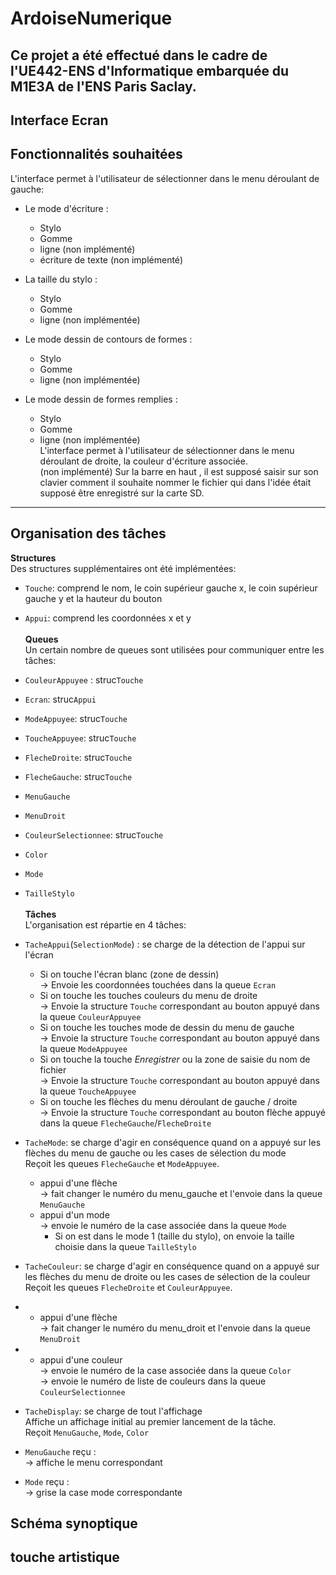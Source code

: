 # ArdoiseNumerique
Ce projet a été effectué dans le cadre de l'UE442-ENS d'Informatique embarquée du M1E3A de l'ENS Paris Saclay.
---
## Interface Ecran
## Fonctionnalités souhaitées
L'interface permet à l'utilisateur de sélectionner dans le menu déroulant de gauche:
- Le mode d'écriture :
  - Stylo
  - Gomme
  - ligne (non implémenté)
  - écriture de texte (non implémenté)
- La taille du stylo :
  - Stylo
  - Gomme
  - ligne (non implémentée)
 
- Le mode dessin de contours de formes :
  - Stylo
  - Gomme
  - ligne (non implémentée)
 
- Le mode dessin de formes remplies :
  - Stylo
  - Gomme
  - ligne (non implémentée) <br>
L'interface permet à l'utilisateur de sélectionner dans le menu déroulant de droite, la couleur d'écriture associée.<br>
(non implémenté) Sur la barre en haut , il est supposé saisir sur son clavier comment il souhaite nommer le fichier qui dans l'idée était supposé être enregistré sur la carte SD.
---
## Organisation des tâches 
**Structures**<br>
Des structures supplémentaires ont été implémentées:
- ```Touche```: comprend le nom, le coin supérieur gauche x, le coin supérieur gauche y et la hauteur du bouton
- ```Appui```: comprend les coordonnées x et y <br>
<br>**Queues**<br>
Un certain nombre de queues sont utilisées pour communiquer entre les tâches:
- ```CouleurAppuyee``` : struc```Touche```
- ```Ecran```: struc```Appui```
- ```ModeAppuyee```: struc```Touche```
- ```ToucheAppuyee```: struc```Touche```
- ```FlecheDroite```: struc```Touche```
- ```FlecheGauche```: struc```Touche```
- ```MenuGauche```
- ```MenuDroit```
- ```CouleurSelectionnee```: struc```Touche```
- ```Color```
- ```Mode```
- ```TailleStylo```<br>
<br>**Tâches**<br>
L'organisation est répartie en 4 tâches:
- ```TacheAppui```(```SelectionMode```) : se charge de la détection de l'appui sur l'écran<br>
   - Si on touche l'écran blanc (zone de dessin) <br>→ Envoie les coordonnées touchées dans la queue ```Ecran```
  - Si on touche les touches couleurs du menu de droite <br>→ Envoie la structure ```Touche``` correspondant au bouton appuyé dans la queue ```CouleurAppuyee```
  - Si on touche les touches mode de dessin du menu de gauche <br>→ Envoie la structure ```Touche``` correspondant au bouton appuyé dans la queue ```ModeAppuyee```
  - Si on touche la touche *Enregistrer* ou la zone de saisie du nom de fichier <br>→ Envoie la structure ```Touche``` correspondant au bouton appuyé dans la queue ```ToucheAppuyee```
  - Si on touche les flèches du menu déroulant de gauche / droite <br>→ Envoie la structure ```Touche``` correspondant au bouton flèche appuyé dans la queue ```FlecheGauche```/```FlecheDroite```

- ```TacheMode```: se charge d'agir en conséquence quand on a appuyé sur les flèches du menu de gauche ou les cases de sélection du mode <br>
Reçoit les queues ```FlecheGauche``` et ```ModeAppuyee```.
  - appui d'une flèche <br> → fait changer le numéro du menu_gauche et l'envoie dans la queue ```MenuGauche```
  - appui d'un mode <br> → envoie le numéro de la case associée dans la queue  ```Mode ```
    - Si on est dans le mode 1 (taille du stylo), on envoie la taille choisie dans la queue  ```TailleStylo ```
      
-  ```TacheCouleur```: se charge d'agir en conséquence quand on a appuyé sur les flèches du menu de droite ou les cases de sélection de la couleur <br>
Reçoit les queues ```FlecheDroite``` et ```CouleurAppuyee```.
  - - appui d'une flèche <br> → fait changer le numéro du menu_droit et l'envoie dans la queue ```MenuDroit```
  - - appui d'une couleur <br> → envoie le numéro de la case associée dans la queue  ```Color ```
    <br> → envoie le numéro de liste de couleurs dans la queue  ```CouleurSelectionnee```
   
- ```TacheDisplay```: se charge de tout l'affichage <br>
Affiche un affichage initial au premier lancement de la tâche.<br>
Reçoit ```MenuGauche```, ```Mode```, ```Color```
- ```MenuGauche``` reçu : <br>
→ affiche le menu correspondant
- ```Mode``` reçu : <br>
→ grise la case mode correspondante

## Schéma synoptique





## touche artistique 
